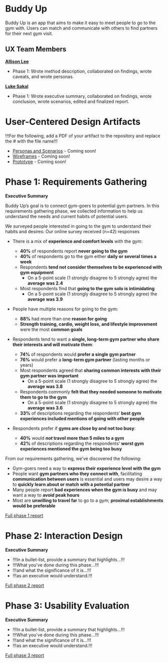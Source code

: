 # Buddy Up

Buddy Up is an app that aims to make it easy to meet people to go to the gym with. Users can match and communicate with others to find partners for their next gym visit.

## UX Team Members

**[Allison Lee](https://github.com/UsabilityEngineering/ux-portfolio-anlee)**
* Phase 1: Wrote method description, collaborated on findings, wrote caveats, and wrote personas.

**[Luke Sakal](https://usabilityengineering.github.io/ux-portfolio-lesakal/)**
* Phase 1: Wrote executive summary, collaborated on findings, wrote conclusion, wrote scenarios, edited and finalized report.

# User-Centered Design Artifacts
 
!!!For the following, add a PDF of your artifact to the repository and replace the # with the file name!!!
* [Personas and Scenarios](#) - Coming soon!
* [Wireframes](#) - Coming soon!
* [Prototype](#) - Coming soon!

# Phase 1: Requirements Gathering

**Executive Summary**


Buddy Up’s goal is to connect gym-goers to potential gym partners. In this requirements gathering phase, we collected information to help us understand the needs and current habits of potential users.

We surveyed people interested in going to the gym to understand their habits and desires:
Our online survey received (n=42) responses
* There is a mix of __experience and comfort levels__ with the gym:
  * __40%__ of respondents report __never going to the gym__
  * __40%__ of respondents go to the gym either __daily or several times a week__
  * Respondents __tend not consider themselves to be experienced with gym equipment__
    * On a 5-point scale (1 strongly disagree to 5 strongly agree) the __average was 2.4__
  * Most respondents find that __going to the gym solo is intimidating__
    * On a 5-point scale (1 strongly disagree to 5 strongly agree) the __average was 3.9__

* People have multiple reasons for going to the gym:
  * __88%__ had more than one __reason for going__
  * __Strength training, cardio, weight loss, and lifestyle improvement__ were the most __common goals__

* Respondents tend to want a __single, long-term gym partner who share their interests and will motivate them__:
  * __74%__ of respondents would __prefer a single gym partner__
  * __76%__ would prefer a __long-term gym partner__ (lasting months or years) 
  * Most respondents agreed that __sharing common interests with their gym partner was important__
    * On a 5-point scale (1 strongly disagree to 5 strongly agree) the __average was 3.8__
  * Respondents commonly __felt that they needed someone to motivate them to go to the gym__
    * On a 5-point scale (1 strongly disagree to 5 strongly agree) the __average was 3.6__ 
  * __33%__ of descriptions regarding the respondents’ __best gym experiences included mentions of going with other people__

* Respondents prefer if __gyms are close by and not too busy__:
  * __40%__ would __*not* travel more than 5 miles to a gym__
  * __42%__ of descriptions regarding the respondents’ __worst gym experiences mentioned the gym being too busy__

From our requirements gathering, we’ve discovered the following:
  * Gym-goers need a way to __express their experience level with the gym__
  * People want __gym partners who they connect with__, facilitating __communication between users__ is essential and users may desire a way to __quickly learn about or match with a potential partner__
  * Many people report __bad experiences when the gym is busy__ and may want a way to __avoid peak hours__
  * Most are __unwilling to travel far__ to go to a gym; __proximal establishments would be preferable__

[Full phase 1 report](requirements/)

# Phase 2: Interaction Design

**Executive Summary**

* !!!In a bullet-list, provide a summary that highlights...!!!
* !!!What you've done during this phase...!!!
* !!!and what the significance of it is...!!!
* !!!as an executive would understand.!!!

[Full phase 2 report](design/)

# Phase 3: Usability Evaluation

**Executive Summary**

* !!!In a bullet-list, provide a summary that highlights...!!!
* !!!What you've done during this phase...!!!
* !!!and what the significance of it is...!!!
* !!!as an executive would understand.!!!

[Full phase 3 report](evaluation/)
